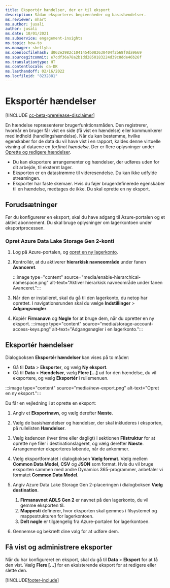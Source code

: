 ```yaml
---
title: Eksportér hændelser, der er til eksport
description: Sådan eksporteres begivenheder og basishændelser.
ms.reviewer: mhart
ms.author: jusali
author: jusali
ms.date: 10/01/2021
ms.subservice: engagement-insights
ms.topic: how-to
ms.manager: shellyha
ms.openlocfilehash: d062e2982c1041454b083630404f2b68f0da9669
ms.sourcegitcommit: e7cdf36a78a2b1dd2850183224d39c8dde46b26f
ms.translationtype: HT
ms.contentlocale: da-DK
ms.lasthandoff: 02/16/2022
ms.locfileid: "8232881"
---
```

# <a name="export-events"></a>Eksportér hændelser

[!INCLUDE [cc-beta-prerelease-disclaimer](includes/cc-beta-prerelease-disclaimer.md)]

En hændelse repræsenterer brugerfunktionsmåden. Den registrerer, hvornår en bruger får vist en side (få vist en hændelse) eller kommunikerer med indhold (handlingshændelse). Når du kan bestemme, hvilke egenskaber for de data du vil have vist i en rapport, kaldes denne virtuelle visning af dataene en *forfinet hændelse*. Der er flere oplysninger under [Oprette og redigere hændelser](refined-events.md).

- Du kan eksportere arrangementer og hændelser, der udføres uden for dit arbejde, til eksternt lager. 
- Eksporten er en datastrømme til videresendelse. Du kan ikke udfylde streamingen. 
- Eksporter har faste skemaer. Hvis du føjer brugerdefinerede egenskaber til en hændelse, medtages de ikke. Du skal oprette en ny eksport.

## <a name="prerequisites"></a>Forudsætninger

Før du konfigurerer en eksport, skal du have adgang til Azure-portalen og et aktivt abonnement. Du skal bruge oplysninger om lagerkontoen under eksportprocessen. 

### <a name="create-an-azure-data-lake-storage-gen-2-accounts"></a>Opret Azure Data Lake Storage Gen 2-konti

1. Log på Azure-portalen, og [opret en ny lagerkonto](/azure/storage/common/storage-account-create). 

1. Kontrollér, at du aktiverer **hierarkisk navneområde** under fanen **Avanceret**. 

   :::image type="content" source="media/enable-hierarchical-namespace.png" alt-text="Aktiver hierarkisk navneområde under fanen Avanceret.":::

1. Når den er installeret, skal du gå til den lagerkonto, du netop har oprettet. I navigationsrunden skal du vælge **Indstillinger** > **Adgangsnøgler**. 

1. Kopiér **Firmanavn** og **Nøgle** for at bruge dem, når du opretter en ny eksport.
   :::image type="content" source="media/storage-account-access-keys.png" alt-text="Adgangsnøgler i en lagerkonto.":::

## <a name="export-events"></a>Eksportér hændelser

Dialogboksen **Eksportér hændelser** kan vises på to måder: 
- Gå til **Data** > **Eksporter**, og vælg **Ny eksport**.
- Gå til **Data** > **Hændelser**, vælg **Flere [...]** ud for den hændelse, du vil eksportere, og vælg **Eksportér** i rullemenuen. 

:::image type="content" source="media/new-export.png" alt-text="Opret en ny eksport.":::

Du får en vejledning i at oprette en eksport:

1. Angiv et **Eksportnavn**, og vælg derefter **Næste**.

1. Vælg de basishændelser og hændelser, der skal inkluderes i eksporten, på rullelisten **Hændelser**. 

1. Vælg kadencen (hver time eller dagligt) i sektionen **Filstruktur** for at oprette nye filer i destinationslageret, og vælg derefter **Næste**. Arrangementer eksporteres løbende, når de ankommer.

1. Vælg eksportformatet i dialogboksen **Vælg format**. Vælg mellem **Common Data Model**, **CSV** og **JSON** som format. Hvis du vil bruge eksporten sammen med andre Dynamics 365-programmer, anbefaler vi formatet **Common Data Model**.

1. Angiv Azure Data Lake Storage Gen 2-placeringen i dialogboksen **Vælg destination**.
    1. **Firmanavnet ADLS Gen 2** er navnet på den lagerkonto, du vil gemme eksporten til. 
    1. **Mappesti** definerer, hvor eksporten skal gemmes i filsystemet og mappestrukturen for lagerkontoen.
    1. **Delt nøgle** er tilgængelig fra Azure-portalen for lagerkontoen.

1. Gennemse og bekræft dine valg for at udføre dem.

## <a name="view-and-manage-exports"></a>Få vist og administrere eksporter

Når du har konfigureret en eksport, skal du gå til **Data** > **Eksport** for at få den vist. Vælg **Flere [...]** for en eksisterende eksport for at redigere eller slette den.


[!INCLUDE[footer-include](../includes/footer-banner.md)]
